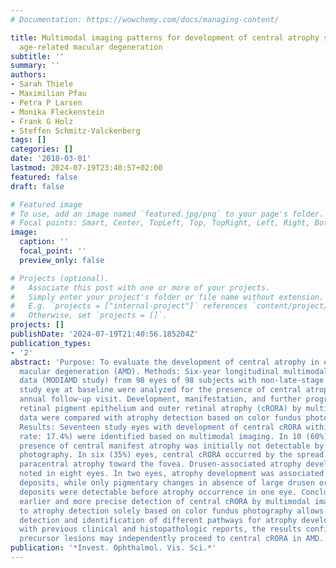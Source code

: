 ```yaml
---
# Documentation: https://wowchemy.com/docs/managing-content/

title: Multimodal imaging patterns for development of central atrophy secondary to
  age-related macular degeneration
subtitle: ''
summary: ''
authors:
- Sarah Thiele
- Maximilian Pfau
- Petra P Larsen
- Monika Fleckenstein
- Frank G Holz
- Steffen Schmitz-Valckenberg
tags: []
categories: []
date: '2018-03-01'
lastmod: 2024-07-19T23:40:57+02:00
featured: false
draft: false

# Featured image
# To use, add an image named `featured.jpg/png` to your page's folder.
# Focal points: Smart, Center, TopLeft, Top, TopRight, Left, Right, BottomLeft, Bottom, BottomRight.
image:
  caption: ''
  focal_point: ''
  preview_only: false

# Projects (optional).
#   Associate this post with one or more of your projects.
#   Simply enter your project's folder or file name without extension.
#   E.g. `projects = ["internal-project"]` references `content/project/deep-learning/index.md`.
#   Otherwise, set `projects = []`.
projects: []
publishDate: '2024-07-19T21:40:56.185204Z'
publication_types:
- '2'
abstract: 'Purpose: To evaluate the development of central atrophy in eyes with age-related
  macular degeneration (AMD). Methods: Six-year longitudinal multimodal retinal imaging
  data (MODIAMD study) from 98 eyes of 98 subjects with non-late-stage AMD in the
  study eye at baseline were analyzed for the presence of central atrophy at each
  annual follow-up visit. Development, manifestation, and further progression of complete
  retinal pigment epithelium and outer retinal atrophy (cRORA) by multimodal imaging
  data were compared with atrophy detection based on color fundus photography only.
  Results: Seventeen study eyes with development of central cRORA within 6 years (cumulative
  rate: 17.4%) were identified based on multimodal imaging. In 10 (60%) of these eyes,
  presence of central manifest atrophy was initially not detectable by color fundus
  photography. In six (35%) eyes, central cRORA occurred by the spread of existing
  paracentral atrophy toward the fovea. Drusen-associated atrophy development was
  noted in eight eyes. In two eyes, atrophy development was associated with refractile
  deposits, while only pigmentary changes in absence of large drusen or refractile
  deposits were detectable before atrophy occurrence in one eye. Conclusions: The
  earlier and more precise detection of central cRORA by multimodal imaging as compared
  to atrophy detection solely based on color fundus photography allows for more accurate
  detection and identification of different pathways for atrophy development. In accordance
  with previous clinical and histopathologic reports, the results confirm that different
  precursor lesions may independently proceed to central cRORA in AMD.'
publication: '*Invest. Ophthalmol. Vis. Sci.*'
---
```

